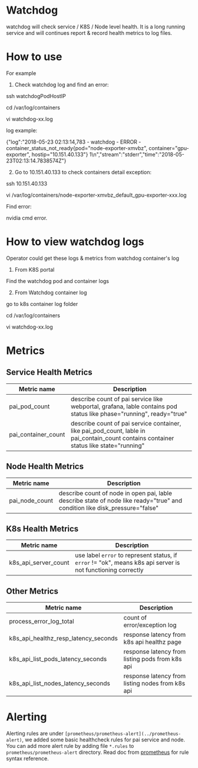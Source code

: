 # Watchdog

watchdog will check service / K8S / Node level health. It is a long running service and will continues report & record health metrics to log files.

# How to use

For example

1. Check watchdog log and find an error:

ssh watchdogPodHostIP

cd /var/log/containers

vi watchdog-xx.log

log example:

{"log":"2018-05-23 02:13:14,783 - watchdog - ERROR - container_status_not_ready{pod=\"node-exporter-xmvbz\", container=\"gpu-exporter\", hostip=\"10.151.40.133\"} 1\n","stream":"stderr","time":"2018-05-23T02:13:14.7838574Z"}

2. Go to 10.151.40.133 to check containers detail exception:

ssh 10.151.40.133

vi /var/log/containers/node-exporter-xmvbz_default_gpu-exporter-xxx.log

Find error:

nvidia cmd error.

# How to view watchdog logs

Operator could get these logs & metrics from watchdog container's log

1. From K8S portal

Find the watchdog pod and container logs

2. From Watchdog container log

go to k8s container log folder

cd /var/log/containers

vi watchdog-xx.log

# Metrics

## Service Health Metrics

| Metric name           | Description                                                                                                                                |
| --------------------- | ------------------------------------------------------------------------------------------------------------------------------------------ |
| pai_pod_count       | describe count of pai service like webportal, grafana, lable contains pod status like phase="running", ready="true"                        |
| pai_container_count | describe count of pai service container, like pai_pod_count, lable in pai_contain_count contains container status like state="running" |

## Node Health Metrics

| Metric name      | Description                                                                                                                 |
| ---------------- | --------------------------------------------------------------------------------------------------------------------------- |
| pai_node_count | describe count of node in open pai, lable describe state of node like ready="true" and condition like disk_pressure="false" |

## K8s Health Metrics

| Metric name            | Description                                                                                                  |
| ---------------------- | ------------------------------------------------------------------------------------------------------------ |
| k8s_api_server_count | use label `error` to represent status, if `error` != "ok", means k8s api server is not functioning correctly |

## Other Metrics

| Metric name                              | Description                                      |
| ---------------------------------------- | ------------------------------------------------ |
| process_error_log_total                | count of error/exception log                     |
| k8s_api_healthz_resp_latency_seconds | response latency from k8s api healthz page       |
| k8s_api_list_pods_latency_seconds    | response latency from listing pods from k8s api  |
| k8s_api_list_nodes_latency_seconds   | response latency from listing nodes from k8s api |

# Alerting

Alerting rules are under `[prometheus/prometheus-alert](../prometheus-alert)`, we added some basic healthcheck rules for pai service and node. You can add more alert rule by adding file `*.rules` to `prometheus/prometheus-alert` directory. Read doc from [prometheus](https://prometheus.io/docs/prometheus/latest/configuration/alerting_rules/) for rule syntax reference.